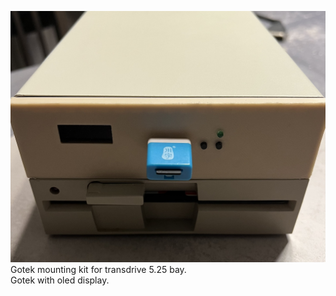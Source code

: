 ![figure 1: PC Transporter rev D](images/IMG_3166.jpeg)  
Gotek mounting kit for transdrive 5.25 bay.  
Gotek with oled display.  
